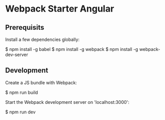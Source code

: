 Webpack Starter Angular
=======================

Prerequisits
------------

Install a few dependencies globally:

  $ npm install -g babel
  $ npm install -g webpack
  $ npm install -g webpack-dev-server


Development
-----------

Create a JS bundle with Webpack:

  $ npm run build

Start the Webpack development server on 'localhost:3000':

  $ npm run dev
